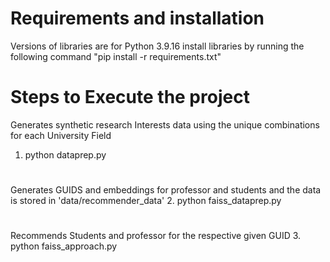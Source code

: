 # Requirements and installation
Versions of libraries are for Python 3.9.16 
install libraries by running the following command
"pip install -r requirements.txt"

# Steps to Execute the project
Generates synthetic research Interests data using the unique combinations for each University Field
1. python dataprep.py
#
Generates GUIDS and embeddings for professor and students and the data is stored in 'data/recommender_data'
2. python faiss_dataprep.py
#
Recommends Students and professor for the respective given GUID
3. python faiss_approach.py
